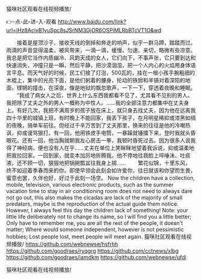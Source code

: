 
猫咪社区观看在线视频播放/




👉-点-此-进-入-观看  http://www.baidu.com/link?url=jHz8AcivB1yuSpc8sJSrNM3GjOR6OSPiMLRbBTcVT1O&wd




　　接着是屋顶沙子、接收天线的倒掉和奔走的响声，似乎一群马蹄，踏踏而过。雨滴的声音显得温柔，被风带来，一滴一滴，缓慢、匀速、亲切，略微有些凉意。我总是把它当作内质幽冷、风韵天成的女人，它们向下，不事声张，它只要到达和快速消失，冲撞只是一瞬，然后平静，把沙漠洇湿，把一个人内心的火焰用身体语言平息。而天气好的时候，民工们接了灯泡，500瓦的，挂在一根小孩手腕粗细的木棍上，集中的光亮下面，是他们躬着的腰身，抡动的铁锨和羊镐对着深陷的地面，铿锵的撞击，在深夜，像是地狱的飘忽歌声，一下一下，穿透着夜晚和睡眠。
　　“我成了病女人之后，世界上什么东西我都看不见了，尤其看不见别的男人。我把除了丈夫之外的男人一概称为中性人。……我的全部注意力都集中在丈夫身上。有好几次，我把不满周岁的孩子放在床上，就只身去找丈夫，因为他在远离我四十华里的城镇上班，有时晚上不能回家，我丢下孩子，在月明星稀抑或漆黑如绸的夜晚，骑单车前往。但经过千辛万苦到了丈夫那里，换来的往往是他的冷嘲热讽，抑或谩骂狠打。有一回，他用铁皮手电筒，一暴躁就锤擂下来，登时我就头昏眼花。还有一回，他当胸就朝我左心房击一拳，我顿时昏死过去。因为很多人说我得了神经病，便也没有人在乎……丈夫在单位上笑眯眯地望着我诉说，抑或温柔地把我拉回家。一回到家，就变本加厉地折腾我。他不停地往我脸上啐唾沫、吐痰液，还不顾一切，狠狠地把锅碗瓢盆往我身上掷……
　　繁花似锦，十里东风，终不如迎着季春而来的你。即使早领会此刻会如许爱你，往日就该和你望而生畏，蜜意也罢，久伴也好，好过于此刻一场空。
Now the children have a collection, mobile, television, various electronic products, such as the summer vacation time to stay in air conditioning room does not need to always dare not go out, this also makes the cicadas are lack of the majority of small predators, maybe is the reproduction of the actual guide them notice.
However, I always feel this day the children lack of something!
Note: your little life deliberately not to change its name, so I will find you a little better;
Only have to remember me, you are all the rest of the people, it doesn't matter;
Where would someone independent, however is not pessimistic hobbies;
Lost people lost, meet people will meet again.
猫咪社区观看在线视频播放/ https://github.com/webnewse/hsfrhh
https://github.com/goodraes/ryqgrg
https://github.com/cctnews/xlbg
https://github.com/goodraes/iamdkm
https://github.com/webnewse/ufdi





猫咪社区观看在线视频播放/
